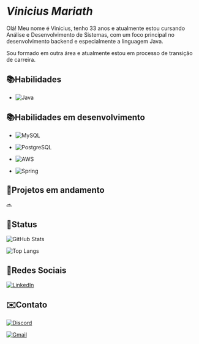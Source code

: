 
# *Vinicius Mariath*

Olá! Meu nome é Vinicius, tenho 33 anos e atualmente estou cursando Análise e Desenvolvimento de Sistemas, com um foco principal no desenvolvimento backend e especialmente a linguagem Java.

Sou formado em outra área e atualmente estou em processo de transição de carreira.



## 📚Habilidades

- ![Java](https://img.shields.io/badge/java-%23ED8B00.svg?style=for-the-badge&logo=openjdk&logoColor=white)



## 📚Habilidades em desenvolvimento

- ![MySQL](https://img.shields.io/badge/MySQL-00000F?style=for-the-badge&logo=mysql&logoColor=white)

- ![PostgreSQL](https://img.shields.io/badge/PostgreSQL-000?style=for-the-badge&logo=postgresql)

- ![AWS](https://img.shields.io/badge/AWS-000.svg?style=for-the-badge&logo=amazon-aws&logoColor=white)

- ![Spring](https://img.shields.io/badge/spring-%236DB33F.svg?style=for-the-badge&logo=spring&logoColor=white)

## 🚀Projetos em andamento

🔜

## 📖Status

![GitHub Stats](https://github-readme-stats.vercel.app/api?username=vmariath&theme=transparent&bg_color=000&border_color=30A3DC&show_icons=true&icon_color=30A3DC&title_color=E94D5F&text_color=FFF)

![Top Langs](https://github-readme-stats-git-masterrstaa-rickstaa.vercel.app/api/top-langs/?username=vmariath&bg_color=000&border_color=30A3DC&title_color=E94D5F&text_color=FFF)



## 🔗Redes Sociais

[![LinkedIn](https://img.shields.io/badge/LinkedIn-0077B5?style=for-the-badge&logo=linkedin&logoColor=white)](https://www.linkedin.com/in/vmariath/)


## ✉️Contato

[![Discord](https://img.shields.io/badge/Discord-7289DA?style=for-the-badge&logo=discord&logoColor=white)](https://discord.com/channels/@vinimariath/)

[![Gmail](https://img.shields.io/badge/Gmail-333333?style=for-the-badge&logo=gmail&logoColor=red)](mailto:vmariath@gmail.com)

